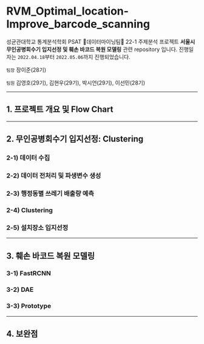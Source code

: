 # RVM_Optimal_location-Improve_barcode_scanning
성균관대학교 통계분석학회 PSAT 🐣데이터마이닝팀🐣 22-1 주제분석 프로젝트 **서울시 무인공병회수기 입지선정 및 훼손 바코드 복원 모델링** 관련 repository 입니다. 진행일자는 `2022.04.18`부터 `2022.05.06`까지 진행되었습니다.

`팀장` 장이준(28기)

`팀원` 김영호(29기), 김현우(29기), 박시언(29기), 이선민(28기)

---
## 1. 프로젝트 개요 및 Flow Chart

---
## 2. 무인공병회수기 입지선정: Clustering
### 2-1) 데이터 수집

### 2-2) 데이터 전처리 및 파생변수 생성

### 2-3) 행정동별 쓰레기 배출량 예측

### 2-4) Clustering

### 2-5) 설치장소 입지선정

---
## 3. 훼손 바코드 복원 모델링
### 3-1) FastRCNN

### 3-2) DAE

### 3-3) Prototype

---
## 4. 보완점

